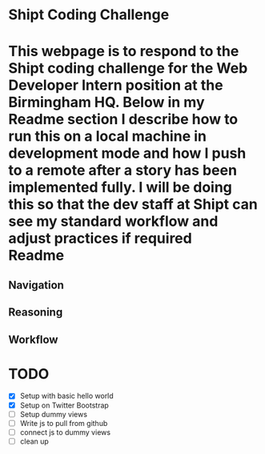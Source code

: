 Shipt Coding Challenge
======================
This webpage is to respond to the Shipt coding challenge for the Web Developer Intern position at the Birmingham HQ. Below in my Readme section I describe how to run this on a local machine in development mode and how I push to a remote after a story has been implemented fully. I will be doing this so that the dev staff at Shipt can see my standard workflow and adjust practices if required  
Readme
======

Navigation
----------

Reasoning
---------

Workflow
--------


TODO
====
- [X] Setup with basic hello world
- [X] Setup on Twitter Bootstrap
- [ ] Setup dummy views
- [ ] Write js to pull from github
- [ ] connect js to dummy views
- [ ] clean up
